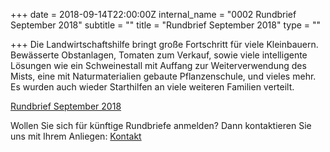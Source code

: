 +++
date = 2018-09-14T22:00:00Z
internal_name = "0002 Rundbrief September 2018"
subtitle = ""
title = "Rundbrief September 2018"
type = ""

+++
Die Landwirtschaftshilfe bringt große Fortschritt für viele Kleinbauern. Bewässerte Obstanlagen, Tomaten zum Verkauf, sowie viele intelligente Lösungen wie ein Schweinestall mit Auffang zur Weiterverwendung des Mists, eine mit Naturmaterialien gebaute Pflanzenschule, und vieles mehr. Es wurden auch wieder Starthilfen an viele weiteren Familien verteilt.

[Rundbrief September 2018](/uploads/rundbrief_2018-09.pdf)

Wollen Sie sich für künftige Rundbriefe anmelden? Dann kontaktieren Sie uns mit Ihrem Anliegen: [Kontakt](/kontakt)